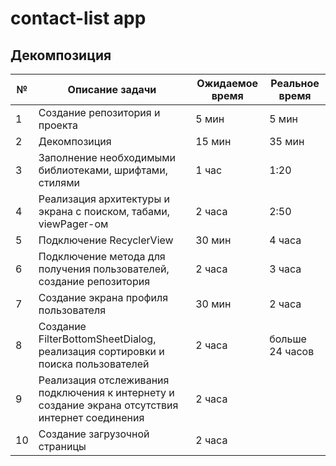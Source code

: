 # contact-list app

## Декомпозиция

№ | Описание задачи | Ожидаемое время | Реальное время
--|-----------------|-----------------|----------------
1 | Создание репозитория и проекта | 5 мин | 5 мин
2 | Декомпозиция | 15 мин | 35 мин
3 | Заполнение необходимыми библиотеками, шрифтами, стилями | 1 час | 1:20
4 | Реализация архитектуры и экрана с поиском, табами, viewPager-ом | 2 часа | 2:50
5 | Подключение RecyclerView | 30 мин | 4 часа
6 | Подключение метода для получения пользователей, создание репозитория | 2 часа | 3 часа
7 | Создание экрана профиля пользователя | 30 мин | 2 часа
8 | Создание FilterBottomSheetDialog, реализация сортировки и поиска пользователей | 2 часа | больше 24 часов
9 | Реализация отслеживания подключения к интернету и создание  экрана отсутствия интернет соединения | 2 часа |
10 | Создание загрузочной страницы | 2 часа |